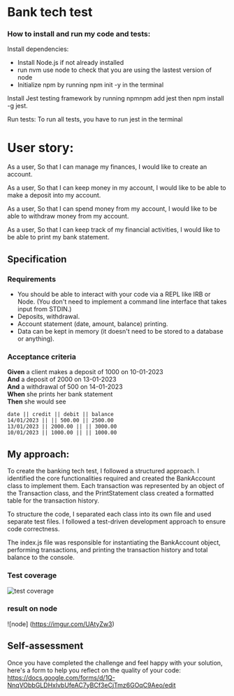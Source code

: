 # Bank tech test

###  How to install and run my code and tests:

Install dependencies:

- Install Node.js if not already installed
- run nvm use node to check that you are using the lastest version of node
- Initialize npm by running npm init -y in the terminal

Install Jest testing framework by running npmnpm add jest
then npm install -g jest.

Run tests:
To run all tests, you have to run jest in the terminal

# User story:
As a user,
So that I can manage my finances,
I would like to create an account.

As a user,
So that I can keep money in my account,
I would like to be able to make a deposit into my account.

As a user,
So that I can spend money from my account,
I would like to be able to withdraw money from my account.

As a user,
So that I can keep track of my financial activities,
I would like to be able to print my bank statement.

## Specification

### Requirements

* You should be able to interact with your code via a REPL like IRB or Node.  (You don't need to implement a command line interface that takes input from STDIN.)
* Deposits, withdrawal.
* Account statement (date, amount, balance) printing.
* Data can be kept in memory (it doesn't need to be stored to a database or anything).

### Acceptance criteria

**Given** a client makes a deposit of 1000 on 10-01-2023  
**And** a deposit of 2000 on 13-01-2023  
**And** a withdrawal of 500 on 14-01-2023  
**When** she prints her bank statement  
**Then** she would see

```
date || credit || debit || balance
14/01/2023 || || 500.00 || 2500.00
13/01/2023 || 2000.00 || || 3000.00
10/01/2023 || 1000.00 || || 1000.00
```

## My approach:
To create the banking tech test, I followed a structured approach. I identified the core functionalities required and created the BankAccount class to implement them. Each transaction was represented by an object of the Transaction class, and the PrintStatement class created a formatted table for the transaction history.

To structure the code, I separated each class into its own file and used separate test files. I followed a test-driven development approach to ensure code correctness.

 The index.js file was responsible for instantiating the BankAccount object, performing transactions, and printing the transaction history and total balance to the console.

### Test coverage
![test coverage](https://imgur.com/a/njygteP)


### result on node

![node] (https://imgur.com/UAtyZw3)



## Self-assessment
Once you have completed the challenge and feel happy with your solution, here's a form to help you reflect on the quality of your code: https://docs.google.com/forms/d/1Q-NnqVObbGLDHxlvbUfeAC7yBCf3eCjTmz6GOqC9Aeo/edit



<!-- BEGIN GENERATED SECTION DO NOT EDIT -->


<!-- END GENERATED SECTION DO NOT EDIT -->